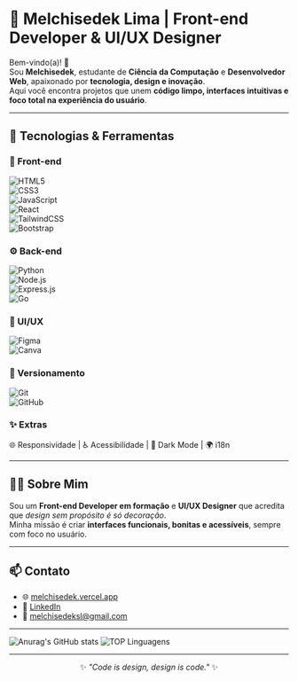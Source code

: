 # 🎨 Melchisedek Lima | Front-end Developer & UI/UX Designer  

Bem-vindo(a)! 👋  
Sou **Melchisedek**, estudante de **Ciência da Computação** e **Desenvolvedor Web**, apaixonado por **tecnologia, design e inovação**.  
Aqui você encontra projetos que unem **código limpo, interfaces intuitivas e foco total na experiência do usuário**.  

---

## 🚀 Tecnologias & Ferramentas  

### 🎯 Front-end  
![HTML5](https://img.shields.io/badge/HTML5-E34F26?style=for-the-badge&logo=html5&logoColor=white)  
![CSS3](https://img.shields.io/badge/CSS3-1572B6?style=for-the-badge&logo=css3&logoColor=white)  
![JavaScript](https://img.shields.io/badge/JavaScript-F7DF1E?style=for-the-badge&logo=javascript&logoColor=black)  
![React](https://img.shields.io/badge/React-20232A?style=for-the-badge&logo=react&logoColor=61DAFB)  
![TailwindCSS](https://img.shields.io/badge/TailwindCSS-38B2AC?style=for-the-badge&logo=tailwind-css&logoColor=white)  
![Bootstrap](https://img.shields.io/badge/Bootstrap-7952B3?style=for-the-badge&logo=bootstrap&logoColor=white)  

### ⚙️ Back-end  
![Python](https://img.shields.io/badge/Python-3776AB?style=for-the-badge&logo=python&logoColor=white)  
![Node.js](https://img.shields.io/badge/Node.js-339933?style=for-the-badge&logo=node.js&logoColor=white)  
![Express.js](https://img.shields.io/badge/Express.js-000000?style=for-the-badge&logo=express&logoColor=white)  
![Go](https://img.shields.io/badge/Go-00ADD8?style=for-the-badge&logo=go&logoColor=white)  

### 🎨 UI/UX  
![Figma](https://img.shields.io/badge/Figma-F24E1E?style=for-the-badge&logo=figma&logoColor=white)  
![Canva](https://img.shields.io/badge/Canva-00C4CC?style=for-the-badge&logo=canva&logoColor=white)  

### 📂 Versionamento  
![Git](https://img.shields.io/badge/Git-F05032?style=for-the-badge&logo=git&logoColor=white)  
![GitHub](https://img.shields.io/badge/GitHub-181717?style=for-the-badge&logo=github&logoColor=white)  

### ✨ Extras  
🌐 Responsividade | ♿ Acessibilidade | 🌙 Dark Mode | 🌍 i18n  

---

## 🧑‍💻 Sobre Mim  
Sou um **Front-end Developer em formação** e **UI/UX Designer** que acredita que *design sem propósito é só decoração*.  
Minha missão é criar **interfaces funcionais, bonitas e acessíveis**, sempre com foco no usuário.  

---

## 📫 Contato  
- 🌐 [melchisedek.vercel.app](https://melchisedeksl.vercel.app/)  
- 💼 [LinkedIn](https://www.linkedin.com/in/melchisedek-de-sousa-lima)  
- 📧 melchisedeksl@gmail.com  

---

![Anurag's GitHub stats](https://github-readme-stats.vercel.app/api?username=melky-yc&show_icons=true&theme=dracula)
![TOP Linguagens](https://github-readme-stats.vercel.app/api/top-langs/?username=melky-yc&layout=compact&theme=dracula)

---

<p align="center">✨ <i>"Code is design, design is code."</i> ✨</p>
